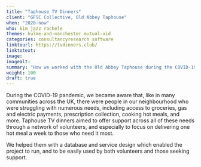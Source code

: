 ```yaml
---
title: "Taphouse TV Dinners"
client: "GFSC Collective, Old Abbey Taphouse"
when: "2020-now"
who: kim jazz rachele
themes: hulme-and-manchester mutual-aid
categories: consultancyresearch software
linktourl: https://tvdinners.club/
linktotext:
image:
imagealt:
summary: "How we worked with the Old Abbey Taphouse during the COVID-19 crisis to create and launch a project distributing free hot meals in the community of Hulme, Manchester."
weight: 100
draft: true
---
```


During the COVID-19 pandemic, we became aware that, like in many communities across the UK, there were people in our neighbourhood who were struggling with numerous needs, including access to groceries, gas and electric payments, prescription collection, cooking hot meals, and more. Taphouse TV dinners aimed to offer support across all of these needs through a network of volunteers, and especially to focus on delivering one hot meal a week to those who need it most.

We helped them with a database and service design which enabled the project to run, and to be easily used by both volunteers and those seeking support.

